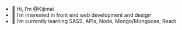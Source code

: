 - 👋 Hi, I’m @Kijimai
- 👀 I’m interested in front end web development and design
- 🌱 I’m currently learning SASS, APIs, Node, Mongo/Mongoose, React
